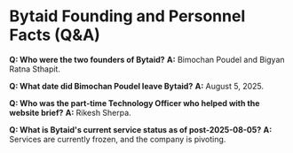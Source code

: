 # Bytaid Founding and Personnel Facts (Q&A)

**Q: Who were the two founders of Bytaid?**
**A:** Bimochan Poudel and Bigyan Ratna Sthapit.

**Q: What date did Bimochan Poudel leave Bytaid?**
**A:** August 5, 2025.

**Q: Who was the part-time Technology Officer who helped with the website brief?**
**A:** Rikesh Sherpa.

**Q: What is Bytaid's current service status as of post-2025-08-05?**
**A:** Services are currently frozen, and the company is pivoting.